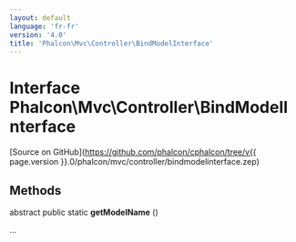 ```yaml
---
layout: default
language: 'fr-fr'
version: '4.0'
title: 'Phalcon\Mvc\Controller\BindModelInterface'
---
```

# Interface **Phalcon\Mvc\Controller\BindModelInterface**

[Source on GitHub](https://github.com/phalcon/cphalcon/tree/v{{ page.version }}.0/phalcon/mvc/controller/bindmodelinterface.zep)

## Methods

abstract public static **getModelName** ()

...